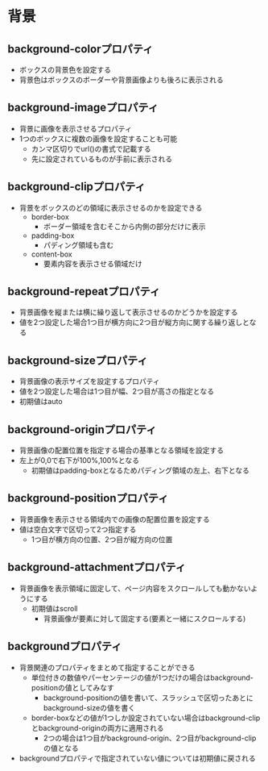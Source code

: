 # 背景

## background-colorプロパティ

- ボックスの背景色を設定する
- 背景色はボックスのボーダーや背景画像よりも後ろに表示される

## background-imageプロパティ

- 背景に画像を表示させるプロパティ
- 1つのボックスに複数の画像を設定することも可能
    - カンマ区切りでurl()の書式で記載する
    - 先に設定されているものが手前に表示される

## background-clipプロパティ

- 背景をボックスのどの領域に表示させるのかを設定できる
    - border-box
        - ボーダー領域を含むそこから内側の部分だけに表示
    - padding-box
        - パディング領域も含む
    - content-box
        - 要素内容を表示させる領域だけ

## background-repeatプロパティ

- 背景画像を縦または横に繰り返して表示させるのかどうかを設定する
- 値を2つ設定した場合1つ目が横方向に2つ目が縦方向に関する繰り返しとなる

## background-sizeプロパティ

- 背景画像の表示サイズを設定するプロパティ
- 値を2つ設定した場合は1つ目が幅、2つ目が高さの指定となる
- 初期値はauto

## background-originプロパティ

- 背景画像の配置位置を指定する場合の基準となる領域を設定する
- 左上が0,0で右下が100%,100%となる
    - 初期値はpadding-boxとなるためパディング領域の左上、右下となる

## background-positionプロパティ

- 背景画像を表示させる領域内での画像の配置位置を設定する
- 値は空白文字で区切って2つ指定する
    - 1つ目が横方向の位置、2つ目が縦方向の位置

## background-attachmentプロパティ

- 背景画像を表示領域に固定して、ページ内容をスクロールしても動かないようにする
    - 初期値はscroll
        - 背景画像が要素に対して固定する(要素と一緒にスクロールする)

## backgroundプロパティ

- 背景関連のプロパティをまとめて指定することができる
    - 単位付きの数値やパーセンテージの値が1つだけの場合はbackground-positionの値としてみなす
        - background-positionの値を書いて、スラッシュで区切ったあとにbackground-sizeの値を書く
    - border-boxなどの値が1つしか設定されていない場合はbackground-clipとbackground-originの両方に適用される
        - 2つの場合は1つ目がbackground-origin、2つ目がbackground-clipの値となる
- backgroundプロパティで指定されていない値については初期値に戻される
